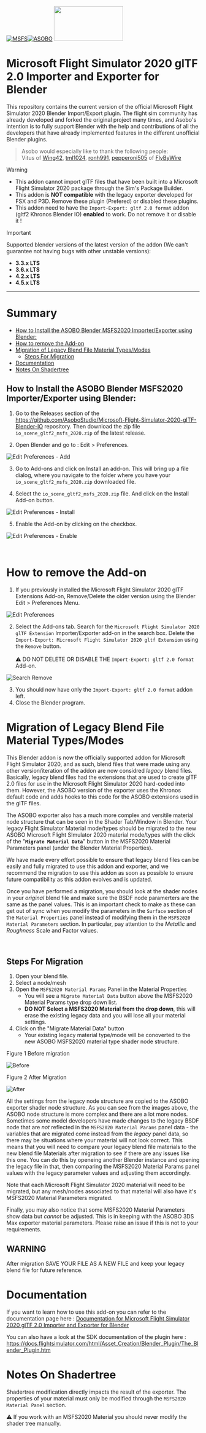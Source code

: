 [![MSFS](misc/Logos/msfs_logo.png)](https://www.flightsimulator.com/)[![ASOBO](misc/Logos/asobo_logo.png)](https://www.asobostudio.com/) <img src="misc/Logos/glTF_logo.png" width="180" height="90">

# Microsoft Flight Simulator 2020 glTF 2.0 Importer and Exporter for Blender

This repository contains the current version of the official Microsoft Flight Simulator 2020 Blender Import/Export plugin. The flight sim community has already developed and forked the original project many times, and Asobo's intention is to fully support Blender with the help and contributions of all the developers that have already implemented features in the different unofficial Blender plugins.

> Asobo would especially like to thank the following people: <br>
> Vitus of [Wing42](https://wing42.com/), [tml1024](https://github.com/tml1024), [ronh991](https://github.com/ronh991), [pepperoni505](https://github.com/pepperoni505) of [FlyByWire](https://flybywiresim.com/)

> [!WARNING]
>- This addon cannot import glTF files that have been built into a Microsoft Flight Simulator 2020 package through the Sim's Package Builder.
>- This addon is **NOT compatible** with the legacy exporter developed for FSX and P3D.  Remove these plugin (Prefered) or disabled these plugins.
>- This addon need to have the `Import-Export: gltf 2.0 format` addon (gltf2 Khronos Blender IO) **enabled** to work. Do not remove it or disable it !

> [!IMPORTANT]
> Supported blender versions of the latest version of the addon (We can't guarantee not having bugs with other unstable versions):
> - **3.3.x LTS**
> - **3.6.x LTS**
> - **4.2.x LTS**
> - **4.5.x LTS**


*******

# Summary
- [How to Install the ASOBO Blender MSFS2020 Importer/Exporter using Blender:](#how-to-install-the-asobo-blender-msfs2020-importerexporter-using-blender)
- [How to remove the Add-on](#how-to-remove-the-add-on)
- [Migration of Legacy Blend File Material Types/Modes](#migration-of-legacy-blend-file-material-typesmodes)
  - [Steps For Migration](#steps-for-migration)
- [Documentation](#documentation)
- [Notes On Shadertree](#notes-on-shadertree)


## How to Install the ASOBO Blender MSFS2020 Importer/Exporter using Blender:

1. Go to the Releases section of the https://github.com/AsoboStudio/Microsoft-Flight-Simulator-2020-glTF-Blender-IO repository. Then download the zip file `io_scene_gltf2_msfs_2020.zip` of the latest release.

2. Open Blender and go to : Edit > Preferences.

![Edit Preferences - Add](misc/Install/Edit_Pref.png)

3. Go to Add-ons and click on Install an add-on. This will bring up a file dialog, where you navigate to the folder where you have your `io_scene_gltf2_msfs_2020.zip` downloaded file.

4. Select the `io_scene_gltf2_msfs_2020.zip` file.  And click on the Install Add-on button.

![Edit Preferences - Install](misc/Install/Edit_Pref_install.png)

5. Enable the Add-on by clicking on the checkbox.

![Edit Preferences - Enable](misc/Install/Enable_checkbox_addon.png)

<br>

# How to remove the Add-on

1. If you previously installed the Microsoft Flight Simulator 2020 glTF Extensions Add-on, Remove/Delete the older version using the Blender Edit > Preferences Menu. 

![Edit Preferences](misc/Install/Edit_Pref.png)


2. Select the Add-ons tab. Search for the `Microsoft Flight Simulator 2020 glTF Extension` Importer/Exporter add-on in the search box. Delete the `Import-Export: Microsoft Flight Simulator 2020 gltf Extension` using the `Remove` button.<br>  
:warning: DO NOT DELETE OR DISABLE THE `Import-Export: gltf 2.0 format` Add-on.

![Search Remove](misc/Install/Edit_Pref_search_rem.png)

3. You should now have only the `Import-Export: gltf 2.0 format` addon left.
4. Close the Blender program.


# Migration of Legacy Blend File Material Types/Modes

This Blender addon is now the officially supported addon for Microsoft Flight Simulator 2020, and as such, blend files that were made using any other version/iteration of the addon are now considred *legacy* blend files. Basically, legacy blend files had the extensions that are used to create glTF 2.0 files for use in the Microsoft Flight Simulator 2020 hard-coded into them. However, the ASOBO version of the exporter uses the Khronos default code and adds hooks to this code for the ASOBO extensions used in the glTF files.

The ASOBO exporter also has a much more complex and versitile material node structure that can be seen in the Shader Tab/Window in Blender. Your legacy Flight Simulator Material mode/types should be migrated to the new ASOBO Microsoft Flight SImulator 2020 material mode/types with the click of the "**`Migrate Material Data`**" button
in the MSFS2020 Material Parameters panel (under the Blender Material Properties). 

We have made every effort possible to ensure that legacy blend files can be easily and fully migrated to use this addon and exporter, and we recommend the migration to use this addon as soon as possible to ensure future compatibility as this addon evolves and is updated. 

Once you have performed a migration, you should look at the shader nodes in your *original* blend file and make sure the BSDF node paramerters are the same as the panel values.  This is an important check to make as these can get out of sync when you modify the parameters in the `Surface` section of the `Material Properties` panel instead of modifying them in the `MSFS2020 Material Parameters` section. In particular, pay attention to the *Metallic* and *Roughness* Scale and Factor values.

<br>

## Steps For Migration

1. Open your blend file.
2. Select a node/mesh
3. Open the `MSFS2020 Material Params` Panel in the Material Properties
    - You will see a `Migrate Material Data` button above the MSFS2020 Material Params type drop down list.
    - **DO NOT Select a MSFS2020 Material from the drop down**, this will erase the existing legacy data and you will lose all your material settings.
4. Click on the "Migrate Material Data" button
    - Your existing legacy material type/mode will be conoverted to the new ASOBO MSFS2020 material type shader node structure.

Figure 1 Before migration

![Before](misc/MaterialMigration/BeforeMigration.png)

Figure 2 After Migration

![After](misc/MaterialMigration/AfterMigration.png)

All the settings from the legacy node structure are copied to the ASOBO exporter shader node structure. As you can see from the images above, the ASOBO node structure is more complex and there are a lot more nodes. Sometimes some model developers have made changes to the legacy BSDF node that are *not* reflected in the `MSFS2020 Material Params` panel data - the variables that are migrated come instead from the *legacy* panel data, so there may be situations where your material will not look correct. This means that you will need to compare your legacy blend file materials to the new blend file Materials after migration to see if there are any issues like this one. You can do this by openeing another Blender instance and opening the legacy file in that, then comparing the MSFS2020 Material Params panel values with the legacy parameter values and adjusting them accordingly.

Note that each Microsoft Flight Simulator 2020 material will need to be migrated, but any mesh/nodes associated to that material will also have it's MSFS2020 Material Parameters migrated. 

Finally, you may also notice that some MSFS2020 Material Parameters show data but *cannot* be adjusted. This is in keeping with the ASOBO 3DS Max exporter material parameters.  Please raise an issue if this is not to your requirements.

## WARNING
After migration SAVE YOUR FILE AS A NEW FILE and keep your legacy blend file for future reference.

# Documentation
If you want to learn how to use this add-on you can refer to the documentation page here :
[Documentation for Microsoft Flight Simulator 2020 glTF 2.0 Importer and Exporter for Blender](./Documentation/Documentation.md)

You can also have a look at the SDK documentation of the plugin here : https://docs.flightsimulator.com/html/Asset_Creation/Blender_Plugin/The_Blender_Plugin.htm

# Notes On Shadertree

Shadertree modification directly impacts the result of the exporter. 
The properties of your material must only be modified through the `MSFS2020 Material Panel` section.

:warning: If you work with an MSFS2020 Material you should never modify the shader tree manually.



